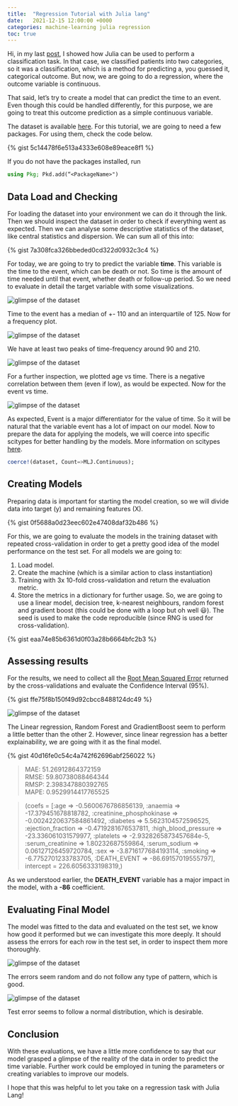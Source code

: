```yaml
---
title:  "Regression Tutorial with Julia lang"
date:   2021-12-15 12:00:00 +0000
categories: machine-learning julia regression
toc: true
---
```



Hi, in my last [post](/posts/2020-10-15-Classification-julia.html), I showed how Julia can be used to perform a classification task. In that case, we classified patients into two categories, so it was a classification, which is a method for predicting a, you guessed it, categorical outcome. But now, we are going to do a regression, where the outcome variable is continuous.

That said, let’s try to create a model that can predict the time to an event. Even though this could be handled differently, for this purpose, we are going to treat this outcome prediction as a simple continuous variable.

The dataset is available [here](https://archive.ics.uci.edu/ml/machine-learning-databases/00519/heart_failure_clinical_records_dataset.csv). For this tutorial, we are going to need a few packages. For using them, check the code below.

{% gist 5c14478f6e513a4333e608e89eace8f1 %}


If you do not have the packages installed, run

```julia
using Pkg; Pkd.add(“<PackageName>")

```

## Data Load and Checking
For loading the dataset into your environment we can do it through the link.
Then we should inspect the dataset in order to check if everything went as expected. Then we can analyse some descriptive statistics of the dataset, like central statistics and dispersion. We can sum all of this into:

{% gist 7a308fca326bbeded0cd322d0932c3c4 %}

For today, we are going to try to predict the variable **time**. This variable is the time to the event, which can be death or not. So time is the amount of time needed until that event, whether death or follow-up period.
So we need to evaluate in detail the target variable with some visualizations.

![glimpse of the dataset](/assets/img/julia-2/julia-2-0.png)

Time to the event has a median of +- 110 and an interquartile of 125. Now for a frequency plot.

![glimpse of the dataset](/assets/img/julia-2/julia-2-1.png)

We have at least two peaks of time-frequency around 90 and 210.

![glimpse of the dataset](/assets/img/julia-2/julia-2-2.png)


For a further inspection, we plotted age vs time. There is a negative correlation between them (even if low), as would be expected. Now for the event vs time.

![glimpse of the dataset](/assets/img/julia-2/julia-2-3.png)

As expected, Event is a major differentiator for the value of time. So it will be natural that the variable event has a lot of impact on our model. Now to prepare the data for applying the models, we will coerce into specific scitypes for better handling by the models. More information on scitypes [here](https://docs.juliahub.com/MLJScientificTypes/XeLZr/0.2.9/).

```julia
coerce!(dataset, Count=>MLJ.Continuous);
```

## Creating Models
Preparing data is important for starting the model creation, so we will divide data into target (y) and remaining features (X).

{% gist 0f5688a0d23eec602e47408daf32b486 %}

For this, we are going to evaluate the models in the training dataset with repeated cross-validation in order to get a pretty good idea of the model performance on the test set. For all models we are going to:
1. Load model.
2. Create the machine (which is a similar action to class instantiation)
3. Training with 3x 10-fold cross-validation and return the evaluation metric.
4. Store the metrics in a dictionary for further usage.
So, we are going to use a linear model, decision tree, k-nearest neighbours, random forest and gradient boost (this could be done with a loop but oh well 😃). The seed is used to make the code reproducible (since RNG is used for cross-validation).

{% gist eaa74e85b6361d0f03a28b6664bfc2b3 %}

## Assessing results
For the results, we need to collect all the [Root Mean Squared Error](https://en.wikipedia.org/wiki/Root-mean-square_deviation) returned by the cross-validations and evaluate the Confidence Interval (95%).

{% gist ffe75f8b150f49d92cbcc8488124dc49 %}

![glimpse of the dataset](/assets/img/julia-2/julia-2-4.png)

The Linear regression, Random Forest and GradientBoost seem to perform a little better than the other 2. However, since linear regression has a better explainability, we are going with it as the final model.

{% gist 40d16fe0c54c4a742f62696abf256022 %}

>MAE: 51.26912864372159   
RMSE: 59.80738088464344   
RMSP: 2.398347880392765   
MAPE: 0.9529914417765525  

>(coefs = [:age => -0.5600676786856139, :anaemia => -17.379451678818782, :creatinine_phosphokinase => -0.0024220637584861492, :diabetes => 5.5623104572596525, :ejection_fraction => -0.4719281676537811, :high_blood_pressure => -23.336061031579977, :platelets => -2.9328265873457684e-5, :serum_creatinine => 1.80232687559864, :serum_sodium => 0.06127126459720784, :sex => -3.8716177684193114, :smoking => -6.7752701233783705, :DEATH_EVENT => -86.69157019555797],  intercept = 226.6056333198319,)

As we understood earlier, the **DEATH_EVENT** variable has a major impact in the model, with a **-86** coefficient.

## Evaluating Final Model
The model was fitted to the data and evaluated on the test set, we know how good it performed but we can investigate this more deeply. It should assess the errors for each row in the test set, in order to inspect them more thoroughly.

![glimpse of the dataset](/assets/img/julia-2/julia-2-5.png)


The errors seem random and do not follow any type of pattern, which is good.

![glimpse of the dataset](/assets/img/julia-2/julia-2-6.png)

Test error seems to follow a normal distribution, which is desirable.

## Conclusion
With these evaluations, we have a little more confidence to say that our model grasped a glimpse of the reality of the data in order to predict the time variable. Further work could be employed in tuning the parameters or creating variables to improve our models.

I hope that this was helpful to let you take on a regression task with Julia Lang!